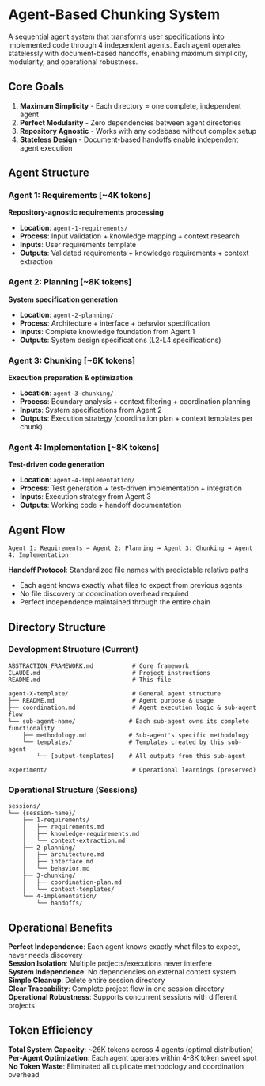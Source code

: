 # Agent-Based Chunking System

A sequential agent system that transforms user specifications into implemented code through 4 independent agents. Each agent operates statelessly with document-based handoffs, enabling maximum simplicity, modularity, and operational robustness.

## Core Goals

1. **Maximum Simplicity** - Each directory = one complete, independent agent
2. **Perfect Modularity** - Zero dependencies between agent directories  
3. **Repository Agnostic** - Works with any codebase without complex setup
4. **Stateless Design** - Document-based handoffs enable independent agent execution

## Agent Structure

### Agent 1: Requirements [~4K tokens]
**Repository-agnostic requirements processing**
- **Location**: `agent-1-requirements/`
- **Process**: Input validation + knowledge mapping + context research  
- **Inputs**: User requirements template
- **Outputs**: Validated requirements + knowledge requirements + context extraction

### Agent 2: Planning [~8K tokens] 
**System specification generation**
- **Location**: `agent-2-planning/`
- **Process**: Architecture + interface + behavior specification
- **Inputs**: Complete knowledge foundation from Agent 1
- **Outputs**: System design specifications (L2-L4 specifications)

### Agent 3: Chunking [~6K tokens]
**Execution preparation & optimization** 
- **Location**: `agent-3-chunking/`
- **Process**: Boundary analysis + context filtering + coordination planning
- **Inputs**: System specifications from Agent 2
- **Outputs**: Execution strategy (coordination plan + context templates per chunk)

### Agent 4: Implementation [~8K tokens]
**Test-driven code generation**
- **Location**: `agent-4-implementation/`
- **Process**: Test generation + test-driven implementation + integration
- **Inputs**: Execution strategy from Agent 3
- **Outputs**: Working code + handoff documentation

## Agent Flow

```
Agent 1: Requirements → Agent 2: Planning → Agent 3: Chunking → Agent 4: Implementation
```

**Handoff Protocol**: Standardized file names with predictable relative paths
- Each agent knows exactly what files to expect from previous agents
- No file discovery or coordination overhead required
- Perfect independence maintained through the entire chain

## Directory Structure

### Development Structure (Current)
```
ABSTRACTION_FRAMEWORK.md           # Core framework
CLAUDE.md                          # Project instructions  
README.md                          # This file

agent-X-template/                  # General agent structure  
├── README.md                      # Agent purpose & usage
├── coordination.md                # Agent execution logic & sub-agent flow
└── sub-agent-name/               # Each sub-agent owns its complete functionality
    ├── methodology.md            # Sub-agent's specific methodology
    └── templates/                # Templates created by this sub-agent
        └── [output-templates]    # All outputs from this sub-agent

experiment/                        # Operational learnings (preserved)
```

### Operational Structure (Sessions)
```
sessions/
└── {session-name}/
    ├── 1-requirements/
    │   ├── requirements.md
    │   ├── knowledge-requirements.md
    │   └── context-extraction.md
    ├── 2-planning/
    │   ├── architecture.md
    │   ├── interface.md
    │   └── behavior.md
    ├── 3-chunking/
    │   ├── coordination-plan.md
    │   └── context-templates/
    └── 4-implementation/
        └── handoffs/
```

## Operational Benefits

**Perfect Independence**: Each agent knows exactly what files to expect, never needs discovery  
**Session Isolation**: Multiple projects/executions never interfere  
**System Independence**: No dependencies on external context system  
**Simple Cleanup**: Delete entire session directory  
**Clear Traceability**: Complete project flow in one session directory  
**Operational Robustness**: Supports concurrent sessions with different projects

## Token Efficiency

**Total System Capacity**: ~26K tokens across 4 agents (optimal distribution)
**Per-Agent Optimization**: Each agent operates within 4-8K token sweet spot
**No Token Waste**: Eliminated all duplicate methodology and coordination overhead